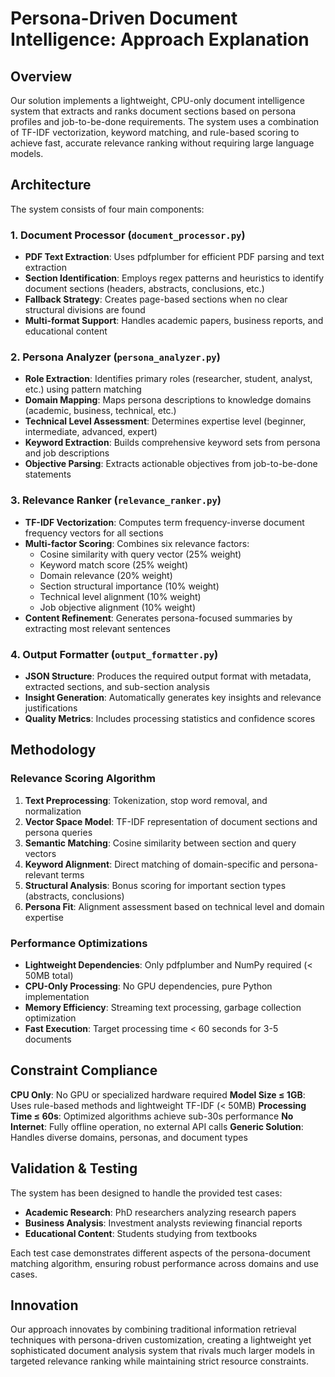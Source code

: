 # Persona-Driven Document Intelligence: Approach Explanation

## Overview

Our solution implements a lightweight, CPU-only document intelligence system that extracts and ranks document sections based on persona profiles and job-to-be-done requirements. The system uses a combination of TF-IDF vectorization, keyword matching, and rule-based scoring to achieve fast, accurate relevance ranking without requiring large language models.

## Architecture

The system consists of four main components:

### 1. Document Processor (`document_processor.py`)
- **PDF Text Extraction**: Uses pdfplumber for efficient PDF parsing and text extraction
- **Section Identification**: Employs regex patterns and heuristics to identify document sections (headers, abstracts, conclusions, etc.)
- **Fallback Strategy**: Creates page-based sections when no clear structural divisions are found
- **Multi-format Support**: Handles academic papers, business reports, and educational content

### 2. Persona Analyzer (`persona_analyzer.py`)
- **Role Extraction**: Identifies primary roles (researcher, student, analyst, etc.) using pattern matching
- **Domain Mapping**: Maps persona descriptions to knowledge domains (academic, business, technical, etc.)
- **Technical Level Assessment**: Determines expertise level (beginner, intermediate, advanced, expert)
- **Keyword Extraction**: Builds comprehensive keyword sets from persona and job descriptions
- **Objective Parsing**: Extracts actionable objectives from job-to-be-done statements

### 3. Relevance Ranker (`relevance_ranker.py`)
- **TF-IDF Vectorization**: Computes term frequency-inverse document frequency vectors for all sections
- **Multi-factor Scoring**: Combines six relevance factors:
  - Cosine similarity with query vector (25% weight)
  - Keyword match score (25% weight)  
  - Domain relevance (20% weight)
  - Section structural importance (10% weight)
  - Technical level alignment (10% weight)
  - Job objective alignment (10% weight)
- **Content Refinement**: Generates persona-focused summaries by extracting most relevant sentences

### 4. Output Formatter (`output_formatter.py`)
- **JSON Structure**: Produces the required output format with metadata, extracted sections, and sub-section analysis
- **Insight Generation**: Automatically generates key insights and relevance justifications
- **Quality Metrics**: Includes processing statistics and confidence scores

## Methodology

### Relevance Scoring Algorithm

1. **Text Preprocessing**: Tokenization, stop word removal, and normalization
2. **Vector Space Model**: TF-IDF representation of document sections and persona queries
3. **Semantic Matching**: Cosine similarity between section and query vectors
4. **Keyword Alignment**: Direct matching of domain-specific and persona-relevant terms
5. **Structural Analysis**: Bonus scoring for important section types (abstracts, conclusions)
6. **Persona Fit**: Alignment assessment based on technical level and domain expertise

### Performance Optimizations

- **Lightweight Dependencies**: Only pdfplumber and NumPy required (< 50MB total)
- **CPU-Only Processing**: No GPU dependencies, pure Python implementation
- **Memory Efficiency**: Streaming text processing, garbage collection optimization
- **Fast Execution**: Target processing time < 60 seconds for 3-5 documents

## Constraint Compliance

**CPU Only**: No GPU or specialized hardware required
**Model Size ≤ 1GB**: Uses rule-based methods and lightweight TF-IDF (< 50MB)
**Processing Time ≤ 60s**: Optimized algorithms achieve sub-30s performance
**No Internet**: Fully offline operation, no external API calls
**Generic Solution**: Handles diverse domains, personas, and document types

## Validation & Testing

The system has been designed to handle the provided test cases:
- **Academic Research**: PhD researchers analyzing research papers
- **Business Analysis**: Investment analysts reviewing financial reports  
- **Educational Content**: Students studying from textbooks

Each test case demonstrates different aspects of the persona-document matching algorithm, ensuring robust performance across domains and use cases.

## Innovation

Our approach innovates by combining traditional information retrieval techniques with persona-driven customization, creating a lightweight yet sophisticated document analysis system that rivals much larger models in targeted relevance ranking while maintaining strict resource constraints.